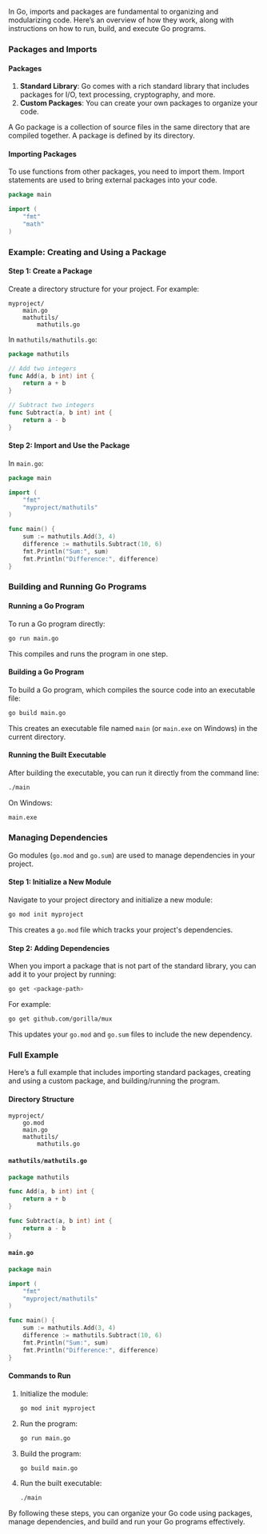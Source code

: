 In Go, imports and packages are fundamental to organizing and modularizing code. Here’s an overview of how they work, along with instructions on how to run, build, and execute Go programs.

### Packages and Imports

#### Packages

1. **Standard Library**: Go comes with a rich standard library that includes packages for I/O, text processing, cryptography, and more.
2. **Custom Packages**: You can create your own packages to organize your code.

A Go package is a collection of source files in the same directory that are compiled together. A package is defined by its directory.

#### Importing Packages

To use functions from other packages, you need to import them. Import statements are used to bring external packages into your code.

```go
package main

import (
    "fmt"
    "math"
)
```

### Example: Creating and Using a Package

#### Step 1: Create a Package

Create a directory structure for your project. For example:

```
myproject/
    main.go
    mathutils/
        mathutils.go
```

In `mathutils/mathutils.go`:

```go
package mathutils

// Add two integers
func Add(a, b int) int {
    return a + b
}

// Subtract two integers
func Subtract(a, b int) int {
    return a - b
}
```

#### Step 2: Import and Use the Package

In `main.go`:

```go
package main

import (
    "fmt"
    "myproject/mathutils"
)

func main() {
    sum := mathutils.Add(3, 4)
    difference := mathutils.Subtract(10, 6)
    fmt.Println("Sum:", sum)
    fmt.Println("Difference:", difference)
}
```

### Building and Running Go Programs

#### Running a Go Program

To run a Go program directly:

```sh
go run main.go
```

This compiles and runs the program in one step.

#### Building a Go Program

To build a Go program, which compiles the source code into an executable file:

```sh
go build main.go
```

This creates an executable file named `main` (or `main.exe` on Windows) in the current directory.

#### Running the Built Executable

After building the executable, you can run it directly from the command line:

```sh
./main
```

On Windows:

```sh
main.exe
```

### Managing Dependencies

Go modules (`go.mod` and `go.sum`) are used to manage dependencies in your project.

#### Step 1: Initialize a New Module

Navigate to your project directory and initialize a new module:

```sh
go mod init myproject
```

This creates a `go.mod` file which tracks your project's dependencies.

#### Step 2: Adding Dependencies

When you import a package that is not part of the standard library, you can add it to your project by running:

```sh
go get <package-path>
```

For example:

```sh
go get github.com/gorilla/mux
```

This updates your `go.mod` and `go.sum` files to include the new dependency.

### Full Example

Here’s a full example that includes importing standard packages, creating and using a custom package, and building/running the program.

#### Directory Structure

```
myproject/
    go.mod
    main.go
    mathutils/
        mathutils.go
```

#### `mathutils/mathutils.go`

```go
package mathutils

func Add(a, b int) int {
    return a + b
}

func Subtract(a, b int) int {
    return a - b
}
```

#### `main.go`

```go
package main

import (
    "fmt"
    "myproject/mathutils"
)

func main() {
    sum := mathutils.Add(3, 4)
    difference := mathutils.Subtract(10, 6)
    fmt.Println("Sum:", sum)
    fmt.Println("Difference:", difference)
}
```

#### Commands to Run

1. Initialize the module:

    ```sh
    go mod init myproject
    ```

2. Run the program:

    ```sh
    go run main.go
    ```

3. Build the program:

    ```sh
    go build main.go
    ```

4. Run the built executable:

    ```sh
    ./main
    ```

By following these steps, you can organize your Go code using packages, manage dependencies, and build and run your Go programs effectively.